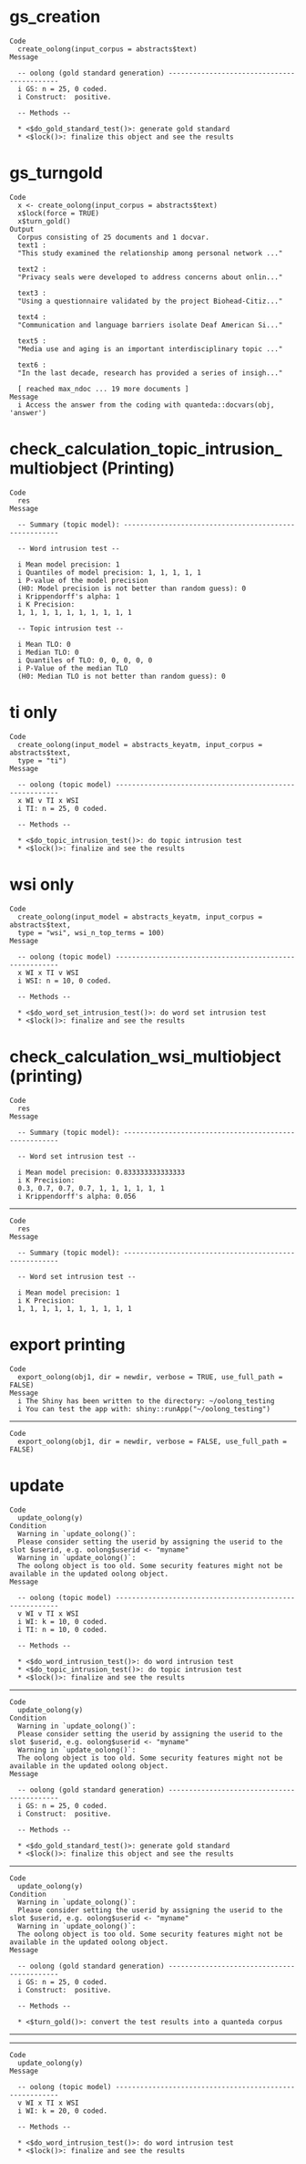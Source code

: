 # gs_creation

    Code
      create_oolong(input_corpus = abstracts$text)
    Message
      
      -- oolong (gold standard generation) -------------------------------------------
      i GS: n = 25, 0 coded.
      i Construct:  positive.
      
      -- Methods --
      
      * <$do_gold_standard_test()>: generate gold standard
      * <$lock()>: finalize this object and see the results

# gs_turngold

    Code
      x <- create_oolong(input_corpus = abstracts$text)
      x$lock(force = TRUE)
      x$turn_gold()
    Output
      Corpus consisting of 25 documents and 1 docvar.
      text1 :
      "This study examined the relationship among personal network ..."
      
      text2 :
      "Privacy seals were developed to address concerns about onlin..."
      
      text3 :
      "Using a questionnaire validated by the project Biohead-Citiz..."
      
      text4 :
      "Communication and language barriers isolate Deaf American Si..."
      
      text5 :
      "Media use and aging is an important interdisciplinary topic ..."
      
      text6 :
      "In the last decade, research has provided a series of insigh..."
      
      [ reached max_ndoc ... 19 more documents ]
    Message
      i Access the answer from the coding with quanteda::docvars(obj, 'answer')

# check_calculation_topic_intrusion_multiobject (Printing)

    Code
      res
    Message
      
      -- Summary (topic model): ------------------------------------------------------
      
      -- Word intrusion test --
      
      i Mean model precision: 1
      i Quantiles of model precision: 1, 1, 1, 1, 1
      i P-value of the model precision
      (H0: Model precision is not better than random guess): 0
      i Krippendorff's alpha: 1
      i K Precision:
      1, 1, 1, 1, 1, 1, 1, 1, 1, 1
      
      -- Topic intrusion test --
      
      i Mean TLO: 0
      i Median TLO: 0
      i Quantiles of TLO: 0, 0, 0, 0, 0
      i P-Value of the median TLO 
      (H0: Median TLO is not better than random guess): 0

# ti only

    Code
      create_oolong(input_model = abstracts_keyatm, input_corpus = abstracts$text,
      type = "ti")
    Message
      
      -- oolong (topic model) --------------------------------------------------------
      x WI v TI x WSI
      i TI: n = 25, 0 coded.
      
      -- Methods --
      
      * <$do_topic_intrusion_test()>: do topic intrusion test
      * <$lock()>: finalize and see the results

# wsi only

    Code
      create_oolong(input_model = abstracts_keyatm, input_corpus = abstracts$text,
      type = "wsi", wsi_n_top_terms = 100)
    Message
      
      -- oolong (topic model) --------------------------------------------------------
      x WI x TI v WSI
      i WSI: n = 10, 0 coded.
      
      -- Methods --
      
      * <$do_word_set_intrusion_test()>: do word set intrusion test
      * <$lock()>: finalize and see the results

# check_calculation_wsi_multiobject (printing)

    Code
      res
    Message
      
      -- Summary (topic model): ------------------------------------------------------
      
      -- Word set intrusion test --
      
      i Mean model precision: 0.833333333333333
      i K Precision:
      0.3, 0.7, 0.7, 0.7, 1, 1, 1, 1, 1, 1
      i Krippendorff's alpha: 0.056

---

    Code
      res
    Message
      
      -- Summary (topic model): ------------------------------------------------------
      
      -- Word set intrusion test --
      
      i Mean model precision: 1
      i K Precision:
      1, 1, 1, 1, 1, 1, 1, 1, 1, 1

# export printing

    Code
      export_oolong(obj1, dir = newdir, verbose = TRUE, use_full_path = FALSE)
    Message
      i The Shiny has been written to the directory: ~/oolong_testing
      i You can test the app with: shiny::runApp("~/oolong_testing")

---

    Code
      export_oolong(obj1, dir = newdir, verbose = FALSE, use_full_path = FALSE)

# update

    Code
      update_oolong(y)
    Condition
      Warning in `update_oolong()`:
      Please consider setting the userid by assigning the userid to the slot $userid, e.g. oolong$userid <- "myname"
      Warning in `update_oolong()`:
      The oolong object is too old. Some security features might not be available in the updated oolong object.
    Message
      
      -- oolong (topic model) --------------------------------------------------------
      v WI v TI x WSI
      i WI: k = 10, 0 coded.
      i TI: n = 10, 0 coded.
      
      -- Methods --
      
      * <$do_word_intrusion_test()>: do word intrusion test
      * <$do_topic_intrusion_test()>: do topic intrusion test
      * <$lock()>: finalize and see the results

---

    Code
      update_oolong(y)
    Condition
      Warning in `update_oolong()`:
      Please consider setting the userid by assigning the userid to the slot $userid, e.g. oolong$userid <- "myname"
      Warning in `update_oolong()`:
      The oolong object is too old. Some security features might not be available in the updated oolong object.
    Message
      
      -- oolong (gold standard generation) -------------------------------------------
      i GS: n = 25, 0 coded.
      i Construct:  positive.
      
      -- Methods --
      
      * <$do_gold_standard_test()>: generate gold standard
      * <$lock()>: finalize this object and see the results

---

    Code
      update_oolong(y)
    Condition
      Warning in `update_oolong()`:
      Please consider setting the userid by assigning the userid to the slot $userid, e.g. oolong$userid <- "myname"
      Warning in `update_oolong()`:
      The oolong object is too old. Some security features might not be available in the updated oolong object.
    Message
      
      -- oolong (gold standard generation) -------------------------------------------
      i GS: n = 25, 0 coded.
      i Construct:  positive.
      
      -- Methods --
      
      * <$turn_gold()>: convert the test results into a quanteda corpus

---

    

---

    Code
      update_oolong(y)
    Message
      
      -- oolong (topic model) --------------------------------------------------------
      v WI x TI x WSI
      i WI: k = 20, 0 coded.
      
      -- Methods --
      
      * <$do_word_intrusion_test()>: do word intrusion test
      * <$lock()>: finalize and see the results

